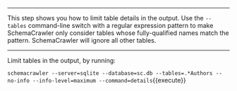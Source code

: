 -----

This step shows you how to limit table details in the output. Use the `--tables` 
command-line switch with a regular expression pattern to make SchemaCrawler 
only consider tables whose fully-qualified names match the pattern. SchemaCrawler
will ignore all other tables.

-----

Limit tables in the output, by running:

`schemacrawler --server=sqlite --database=sc.db --tables=.*Authors --no-info --info-level=maximum --command=details`{{execute}}
